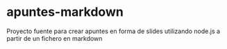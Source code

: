 # apuntes-markdown
Proyecto fuente para crear apuntes en forma de slides utilizando node.js a partir de un fichero en markdown
